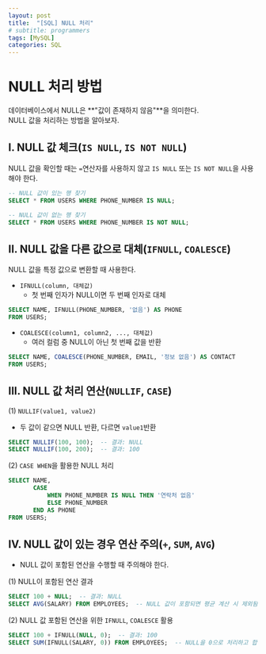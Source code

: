 ```yaml
---
layout: post
title:  "[SQL] NULL 처리" 
# subtitle: programmers
tags: [MySQL]
categories: SQL
---
```


# NULL 처리 방법
데이터베이스에서 NULL은 **"값이 존재하지 않음"**을 의미한다.   
NULL 값을 처리하는 방법을 알아보자.

## I. NULL 값 체크(`IS NULL`, `IS NOT NULL`)

NULL 값을 확인할 때는 `=`연산자를 사용하지 않고 `IS NULL` 또는 `IS NOT NULL`을 사용해야 한다.


```sql
-- NULL 값이 있는 행 찾기
SELECT * FROM USERS WHERE PHONE_NUMBER IS NULL;

-- NULL 값이 없는 행 찾기
SELECT * FROM USERS WHERE PHONE_NUMBER IS NOT NULL;
```

## II. NULL 값을 다른 값으로 대체(`IFNULL`, `COALESCE`)

NULL 값을 특정 값으로 변환할 때 사용한다.

- `IFNULL(column, 대체값)`
    + 첫 번째 인자가 NULL이면 두 번째 인자로 대체


```sql
SELECT NAME, IFNULL(PHONE_NUMBER, '없음') AS PHONE
FROM USERS;
```

- `COALESCE(column1, column2, ..., 대체값)`
    + 여러 컬럼 중 NULL이 아닌 첫 번째 값을 반환


```sql
SELECT NAME, COALESCE(PHONE_NUMBER, EMAIL, '정보 없음') AS CONTACT
FROM USERS;
```

## III. NULL 값 처리 연산(`NULLIF`, `CASE`)

(1) `NULLIF(value1, value2)`
- 두 값이 같으면 NULL 반환, 다르면 `value1`반환


```sql
SELECT NULLIF(100, 100);  -- 결과: NULL
SELECT NULLIF(100, 200);  -- 결과: 100
```

(2) `CASE WHEN`을 활용한 NULL 처리


```sql
SELECT NAME,
       CASE 
           WHEN PHONE_NUMBER IS NULL THEN '연락처 없음'
           ELSE PHONE_NUMBER
       END AS PHONE
FROM USERS;
```

## IV. NULL 값이 있는 경우 연산 주의(`+`, `SUM`, `AVG`)

- NULL 값이 포함된 연산을 수행할 때 주의해야 한다.

(1) NULL이 포함된 연산 결과


```sql
SELECT 100 + NULL;  -- 결과: NULL
SELECT AVG(SALARY) FROM EMPLOYEES;  -- NULL 값이 포함되면 평균 계산 시 제외됨
```

(2) NULL 값 포함된 연산을 위한 `IFNULL`, `COALESCE` 활용


```sql
SELECT 100 + IFNULL(NULL, 0);  -- 결과: 100
SELECT SUM(IFNULL(SALARY, 0)) FROM EMPLOYEES;  -- NULL을 0으로 처리하고 합산
```
